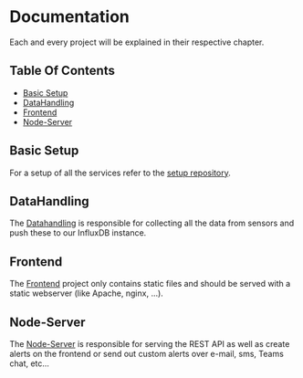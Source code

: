 # Documentation

Each and every project will be explained in their respective chapter.

## Table Of Contents

- [Basic Setup](#basic-setup)
- [DataHandling](#datahandling)
- [Frontend](#frontend)
- [Node-Server](#nodeserver)

## Basic Setup

For a setup of all the services refer to the [setup repository](https://github.com/MCT-TeamProject-C02/Setup.git).

## DataHandling

The [Datahandling](https://github.com/MCT-TeamProject-CO2) is responsible for collecting all the data from sensors and push these to our InfluxDB instance.

## Frontend

The [Frontend](https://github.com/MCT-TeamProject-CO2) project only contains static files and should be served with a static webserver (like Apache, nginx, ...).

## Node-Server

The [Node-Server](https://github.com/MCT-TeamProject-CO2) is responsible for serving the REST API as well as create alerts on the frontend or send out custom alerts over e-mail, sms, Teams chat, etc...